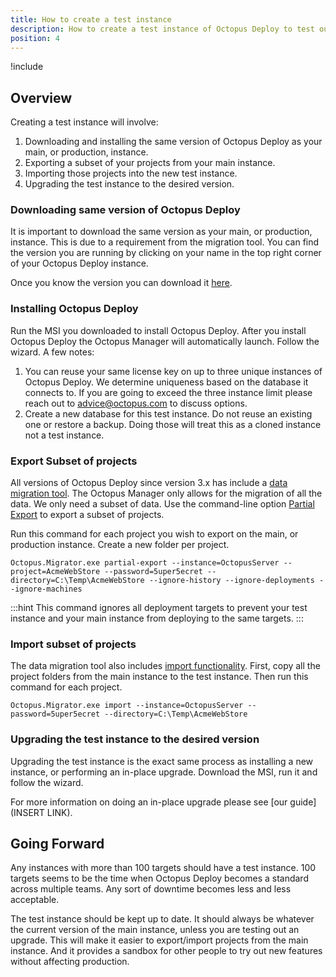 ```yaml
---
title: How to create a test instance
description: How to create a test instance of Octopus Deploy to test out new features and functionality.
position: 4
---
```


!include <upgrade-consider-test-instance>

## Overview

Creating a test instance will involve:

1. Downloading and installing the same version of Octopus Deploy as your main, or production, instance.  
2. Exporting a subset of your projects from your main instance.
3. Importing those projects into the new test instance.
4. Upgrading the test instance to the desired version.

### Downloading same version of Octopus Deploy

It is important to download the same version as your main, or production, instance.  This is due to a requirement from the migration tool.  You can find the version you are running by clicking on your name in the top right corner of your Octopus Deploy instance.

Once you know the version you can download it [here](https://octopus.com/downloads/previous).

### Installing Octopus Deploy

Run the MSI you downloaded to install Octopus Deploy.  After you install Octopus Deploy the Octopus Manager will automatically launch.  Follow the wizard.  A few notes:

1. You can reuse your same license key on up to three unique instances of Octopus Deploy.  We determine uniqueness based on the database it connects to.  If you are going to exceed the three instance limit please reach out to advice@octopus.com to discuss options.
2. Create a new database for this test instance.  Do not reuse an existing one or restore a backup.  Doing those will treat this as a cloned instance not a test instance.

### Export Subset of projects

All versions of Octopus Deploy since version 3.x has include a [data migration tool](/docs/administration/data/data-migration).  The Octopus Manager only allows for the migration of all the data.  We only need a subset of data.  Use the command-line option [Partial Export](/docs/octopus-rest-api/octopus.migrator.exe-command-line/partial-export) to export a subset of projects. 

Run this command for each project you wish to export on the main, or production instance.  Create a new folder per project.

```
Octopus.Migrator.exe partial-export --instance=OctopusServer --project=AcmeWebStore --password=5uper5ecret --directory=C:\Temp\AcmeWebStore --ignore-history --ignore-deployments --ignore-machines
```

:::hint
This command ignores all deployment targets to prevent your test instance and your main instance from deploying to the same targets.
:::

### Import subset of projects

The data migration tool also includes [import functionality](docs/octopus-rest-api/octopus.migrator.exe-command-line/import).  First, copy all the project folders from the main instance to the test instance.  Then run this command for each project.


```
Octopus.Migrator.exe import --instance=OctopusServer --password=5uper5ecret --directory=C:\Temp\AcmeWebStore
```

### Upgrading the test instance to the desired version

Upgrading the test instance is the exact same process as installing a new instance, or performing an in-place upgrade.  Download the MSI, run it and follow the wizard.  

For more information on doing an in-place upgrade please see [our guide](INSERT LINK).

## Going Forward

Any instances with more than 100 targets should have a test instance.  100 targets seems to be the time when Octopus Deploy becomes a standard across multiple teams.  Any sort of downtime becomes less and less acceptable.  

The test instance should be kept up to date.  It should always be whatever the current version of the main instance, unless you are testing out an upgrade.  This will make it easier to export/import projects from the main instance.  And it provides a sandbox for other people to try out new features without affecting production.